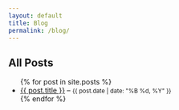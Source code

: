 ```yaml
---
layout: default
title: Blog
permalink: /blog/
---
```


## All Posts

<ul>
  {% for post in site.posts %}
    <li>
      <a href="{{ post.url }}">{{ post.title }}</a> – 
      <small>{{ post.date | date: "%B %d, %Y" }}</small>
    </li>
  {% endfor %}
</ul>